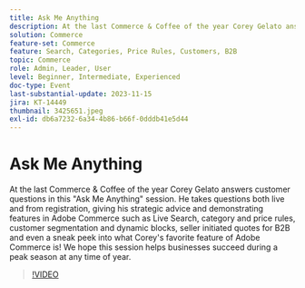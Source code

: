 ```yaml
---
title: Ask Me Anything
description: At the last Commerce & Coffee of the year Corey Gelato answers customer questions in this "Ask Me Anything" session. He takes questions both live and from registration, giving his strategic advice and demonstrating features in Adobe Commerce such as Live Search, category and price rules, customer segmentation and dynamic blocks, seller initiated quotes for B2B and even a sneak peek into what Corey's favorite feature of Adobe Commerce is! We hope this session helps businesses succeed during a peak season at any time of year.
solution: Commerce
feature-set: Commerce
feature: Search, Categories, Price Rules, Customers, B2B
topic: Commerce
role: Admin, Leader, User
level: Beginner, Intermediate, Experienced
doc-type: Event
last-substantial-update: 2023-11-15
jira: KT-14449
thumbnail: 3425651.jpeg
exl-id: db6a7232-6a34-4b86-b66f-0dddb41e5d44
---
```

# Ask Me Anything

At the last Commerce & Coffee of the year Corey Gelato answers customer questions in this "Ask Me Anything" session. He takes questions both live and from registration, giving his strategic advice and demonstrating features in Adobe Commerce such as Live Search, category and price rules, customer segmentation and dynamic blocks, seller initiated quotes for B2B and even a sneak peek into what Corey's favorite feature of Adobe Commerce is! We hope this session helps businesses succeed during a peak season at any time of year.

>[!VIDEO](https://video.tv.adobe.com/v/3425651/?learn=on)

